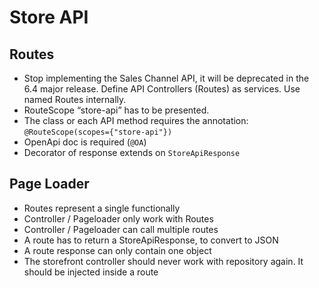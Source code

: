 # Store API

## Routes

 * Stop implementing the Sales Channel API, it will be deprecated in the 6.4 major release. Define API Controllers (Routes) as services. Use named Routes internally.
 * RouteScope “store-api” has to be presented.
 * The class or each API method requires the annotation: `@RouteScope(scopes={"store-api"})`
 * OpenApi doc is required (`@OA`)
 * Decorator of response extends on `StoreApiResponse`
 
## Page Loader

 * Routes represent a single functionally
 * Controller / Pageloader only work with Routes
 * Controller / Pageloader can call multiple routes
 * A route has to return a StoreApiResponse, to convert to JSON
 * A route response can only contain one object
 * The storefront controller should never work with repository again. It should be injected inside a route